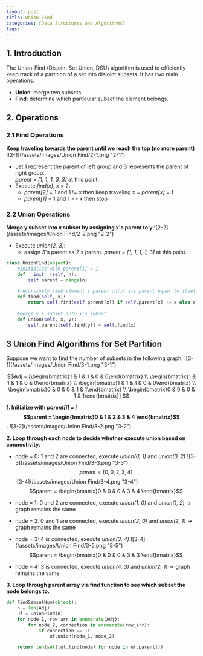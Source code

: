 ```yaml
---
layout: post
title: Union Find
categories: [Data Structures and Algorithms]
tags: 
---
```


<script type="text/javascript" async
    src="https://cdnjs.cloudflare.com/ajax/libs/mathjax/2.7.7/MathJax.js?config=TeX-MML-AM_CHTML">
</script>

## 1. Introduction
The Union-Find (Disjoint Set Union, DSU) algorithm is used to efficiently keep track of a partition of a set into disjoint subsets.
It has two main operations: <br>
- **Union**: merge two subsets.
- **Find**: determine which particular subset the element belongs.

## 2. Operations
### 2.1 Find Operations
**Keep traveling towards the parent until we reach the top (no more parent)**
![2-1](/assets/images/Union Find/2-1.png "2-1")

- Let 1 represent the parent of left group and 3 represents the parent of right group. <br>
	_parent = [1, 1, 1, 3, 3]_ at this point.
- Execute _find(x)_, x = 2:
	- _parent[2]_ = 1 and 1 != x then keep traveling x = _parent[x]_ = 1
	- _parent[1]_ = 1 and 1 == x then stop
	
### 2.2 Union Operations
**Merge y subset into x subset by assigning x's parent to y**
![2-2](/assets/images/Union Find/2-2.png "2-2")
- Execute _union(2, 3)_: 
	- assign 3's parent as 2's parent. _parent = [1, 1, 1, 1, 3]_ at this point.

```python
class UnionFind(object):
	#Initialize with parent[i] = i
	def __init__(self, n):
		self.parent = range(n)
	
	#recursively find element's parent until its parent equal to itself (no parent)
	def find(self, x):
		return self.find(self.parent[x]) if self.parent[x] != x else x
	
	#merge y's subset into x's subset
	def union(self, x, y):
		self.parent[self.find(y)] = self.find(x)
```

## 3 Union Find Algorithms for Set Partition
Suppose we want to find the number of subsets in the following graph.
![3-1](/assets/images/Union Find/3-1.png "3-1")

$$Adj = [\begin{bmatrix}1 & 1 & 1 & 0 & 0\end{bmatrix} \\ \begin{bmatrix}1 & 1 & 1 & 0 & 0\end{bmatrix} \\ \begin{bmatrix}1 & 1 & 1 & 0 & 0\end{bmatrix} \\ \begin{bmatrix}0 & 0 & 0 & 1 & 1\end{bmatrix} \\ \begin{bmatrix}0 & 0 & 0 & 1 & 1\end{bmatrix}] $$

**1. Initialize with _parent[i] = i_ $$parent = \begin{bmatrix}0 & 1 & 2 & 3 & 4 \end{bmatrix}$$.**
![3-2](/assets/images/Union Find/3-2.png "3-2")

**2. Loop through each node to decide whether execute union based on connectivity.**

- node = 0: 1 and 2 are connected, execute _union(0, 1)_ and _union(0, 2)_ 
![3-3](/assets/images/Union Find/3-3.png "3-3")
$$parent = [0, 0, 2, 3, 4]$$
![3-4](/assets/images/Union Find/3-4.png "3-4")
$$parent = \begin{bmatrix}0 & 0 & 0 & 3 & 4 \end{bmatrix}$$

- node = 1: 0 and 2 are connected, execute _union(1, 0)_ and _union(1, 2)_ -> graph remains the same
- node = 2: 0 and 1 are connected, execute _union(2, 0)_ and _union(2, 1)_ -> graph remains the same
- node = 3: 4 is connected, execute _union(3, 4)_
![3-4](/assets/images/Union Find/3-5.png "3-5")
$$parent = \begin{bmatrix}0 & 0 & 0 & 3 & 3 \end{bmatrix}$$
- node = 4: 3 is connected, execute _union(4, 3)_ and _union(2, 1)_ -> graph remains the same

**3. Loop through parent array via find function to see which subset the node belongs to.**


```python
def FindSebsetNum(object):
	n = len(Adj)
	uf = UnionFind(n)
	for node_1, row_arr in enumerate(Adj):
		for node_2, connection in enumerate(row_arr):
			if connection == 1:
				uf.union(node_1, node_2)

	return len(set([uf.find(node) for node in uf.parent]))
```